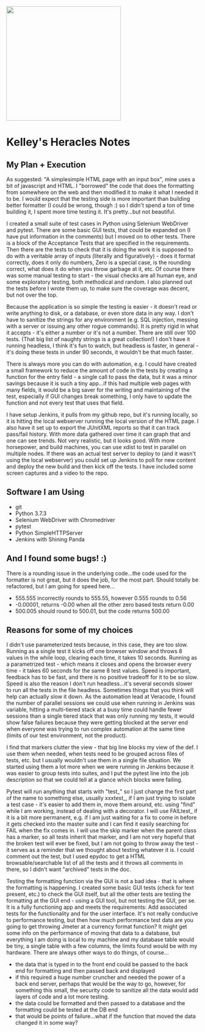 <img src="https://upload.wikimedia.org/wikipedia/commons/4/48/Twelve_Labours_Altemps_Inv8642.jpg" height="300px"/>

# Kelley's Heracles Notes

## My Plan + Execution
  As suggested: "A simplesimple HTML page with an input box", mine uses a bit of javascript and HTML. I "borrowed" the code that does the formatting from somewhere on the web and then modified it to make it what I needed it to be. I would expect that the testing side is more important than building better formatter (I could be wrong, though :) so I didn't spend a ton of time building it, I spent more time testing it. It's pretty...but not beautiful.

  I created a small suite of test cases in Python using Selenium WebDriver and pytest. There are some basic GUI tests, that could be expanded on (I have put information in the comments) but I moved on to other tests. There is a block of the Acceptance Tests that are specified in the requirements. Then there are the tests to check that it is doing the work it is supposed to do with a veritable array of inputs (literally and figuratively) - does it format correctly, does it only do numbers, Zero is a special case, is the rounding correct, what does it do when you throw garbage at it, etc. Of course there was some manual testing to start - the visual checks are all human eye, and some exploratory testing, both methodical and random. I also planned out the tests before I wrote them up, to make sure the coverage was decent, but not over the top.

  Because the application is so simple the testing is easier - it doesn't read or write anything to disk, or a database, or even store data in any way. I don't have to sanitize the strings for any environment (e.g. SQL injection, messing with a server or issuing any other rogue commands). It is pretty rigid in what it accepts - it's either a number or it's not a number. There are still over 100 tests. (That big list of naughty strings is a great collection!) I don't have it running headless, I think it's fun to watch, but headless is faster, in general - it's doing these tests in under 90 seconds, it wouldn't be that much faster.

  There is always more you can do with automation, e.g. I could have created a small framework to reduce the amount of code in the tests by creating a function for the entry field - a single call to pass the data, but it was a minor savings because it is such a tiny app...if this had multiple web pages with many fields, it would be a big saver for the writing and maintaining of the test, especially if GUI changes break something, I only have to update the function and not every test that uses that field.

  I have setup Jenkins, it pulls from my github repo, but it's running locally, so it is hitting the local webserver running the local version of the HTML page.  I also have it set up to export the JUnitXML reports so that it can track pass/fail history. With more data gathered over time it can graph that and one can see trends. Not very realistic, but it looks good. With more horsepower, and build machines, you can use xdist to test in parallel on multiple nodes. If there was an actual test server to deploy to (and it wasn't using the local webserver) you could set up Jenkins to poll for new content and deploy the new build and then kick off the tests. I have included some screen captures and a video to the repo.

## Software I am Using
  * git
  * Python 3.7.3
  * Selenium WebDriver with Chromedriver
  * pytest
  * Python SimpleHTTPServer
  * Jenkins with Shining Panda

## And I found some bugs! :)
  There is a rounding issue in the underlying code...the code used for the formatter is not great, but it does the job, for the most part. Should totally be refactored, but I am going for speed here...

  * 555.555 incorrectly rounds to 555.55, however 0.555 rounds to 0.56
  * -0.00001, returns -0.00 when all the other zero based tests return 0.00
  * 500.005 should round to 500.01, but the code returns 500.00

## Reasons for some of my choices

I didn't use parameterized tests because, in this case, they are too slow. Running as a single test it kicks off one browser window and throws 8 values in the while loop, clearing each time, it takes 10 seconds. Running as a parametrized test - which means it closes and opens the browser every time - it takes 60 seconds for the same 8 test values. Speed is important, feedback has to be fast, and there is no positive tradeoff for it to be so slow. Speed is also the reason I don't run headless...it's several seconds slower to run all the tests in the file headless. Sometimes things that you think will help can actually slow it down. As the automation lead at Veracode, I found the number of parallel sessions we could use when running in Jenkins was variable, hitting a multi-tiered stack at a busy time could handle fewer sessions than a single tiered stack that was only running my tests, it would show false failures because they were getting blocked at the server end when everyone was trying to run complex automation at the same time (limits of our test environment, not the product).

I find that markers clutter the view - that big line blocks my view of the def. I use them when needed, when tests need to be grouped across files of tests, etc. but I usually wouldn't use them in a single file situation. We started using them a lot more when we were running in Jenkins because it was easier to group tests into suites, and I put the pytest line into the job description so that we could tell at a glance which blocks were failing.

Pytest will run anything that starts with "test_" so I just change the first part of the name to something else, usually xxxtest_, if I am just trying to isolate a test case - it's easier to add them in, move them around, etc. using "find" while I am working, instead of dealing with a decorator. I will use FAILtest_ if it is a bit more permanent, e.g. if I am just waiting for a fix to come in before it gets checked into the master suite and I can find it easily searching for FAIL when the fix comes in. I will use the skip marker when the parent class has a marker, so all tests inherit that marker, and I am not very hopeful that the broken test will ever be fixed, but I am not going to throw away the test - it serves as a reminder that we thought about testing whatever it is. I could comment out the test, but I used epydoc to get a HTML browsable/searchable list of all the tests and it throws all comments in there, so I didn't want "archived" tests in the doc.

Testing the formatting function via the GUI is not a bad idea - that is where the formatting is happening. I created some basic GUI tests (check for text present, etc.) to check the GUI itself, but all the other tests are testing the formatting at the GUI end - using a GUI tool, but not testing the GUI, per se. It is a fully functioning app and meets the requirements: Add associated tests for the functionality and for the user interface. It's not really conducive to performance testing, but then how much performance test data are you going to get throwing Jmeter at a currency format function? It might get some info on the performance of moving that data to a database, but everything I am doing is local to my machine and my database table would be tiny, a single table with a few columns, the limits found would be with my hardware.
There are always other ways to do things, of course...
 * the data that is typed in to the front end could be passed to the back end for formatting and then passed back and displayed
  * if this required a huge number cruncher and needed the power of a back end server, perhaps that would be the way to go, however, for something this small, the security code to sanitize all the data would add layers of code and a lot more testing.
 * the data could be formatted and then passed to a database and the formatting could be tested at the DB end
  * that would be points of failure...what if the function that moved the data changed it in some way?
